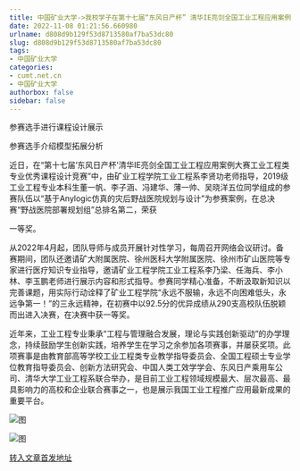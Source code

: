 ```yaml
---
title: 中国矿业大学->我校学子在第十七届“东风日产杯” 清华IE亮剑全国工业工程应用案例大赛中斩获佳绩 | cumt.net.cn
date: 2022-11-08 01:21:56.660980
urlname: d808d9b129f53d8713580af7ba53dc80
slug: d808d9b129f53d8713580af7ba53dc80
tags: 
- 中国矿业大学
categories:
- cumt.net.cn
- 中国矿业大学
authorbox: false
sidebar: false
---
```

参赛选手进行课程设计展示

参赛选手介绍模型拓展分析

近日，在“第十七届‘东风日产杯’清华IE亮剑全国工业工程应用案例大赛工业工程类专业优秀课程设计竞赛”中，由矿业工程学院工业工程系李贤功老师指导，2019级工业工程专业本科生董一帆、李子涵、冯建华、薄一帅、吴晓洋五位同学组成的参赛队伍以“基于Anylogic仿真的灾后野战医院规划与设计”为参赛案例，在总决赛“野战医院部署规划组”总排名第二，荣获
<!--more-->
一等奖。

从2022年4月起，团队导师与成员开展针对性学习，每周召开网络会议研讨。备赛期间，团队还邀请矿大附属医院、徐州医科大学附属医院、徐州市矿山医院等专家进行医疗知识专业指导，邀请矿业工程学院工业工程系李乃梁、任海兵、李小林、李玉鹏老师进行展示内容和形式指导。参赛同学精心准备，不断汲取新知识以完善课题，用实际行动诠释了矿业工程学院“永远不服输，永远不向困难低头，永远争第一！”的三永远精神，在初赛中以92.5分的优异成绩从290支高校队伍脱颖而出进入决赛，在决赛中获一等奖。

近年来，工业工程专业秉承“工程与管理融合发展，理论与实践创新驱动”的办学理念，持续鼓励学生创新实践，培养学生在学习之余参加各项赛事，并屡获奖项。此项赛事是由教育部高等学校工业工程类专业教学指导委员会、全国工程硕士专业学位教育指导委员会、创新方法研究会、中国人类工效学学会、东风日产乘用车公司、清华大学工业工程系联合举办，是目前工业工程领域规模最大、层次最高、最具影响力的高校和企业联合赛事之一，也是展示我国工业工程推广应用最新成果的重要平台。

![图](http://xwzx.cumt.edu.cn/_upload/article/images/c6/c5/6ff9327f447f9b290d66337ed35f/71853033-23d3-43e3-b700-ba1a702dbf93.png)

![图](http://xwzx.cumt.edu.cn/_upload/article/images/c6/c5/6ff9327f447f9b290d66337ed35f/55da15c3-af96-4c6e-9729-6ffabe1b0809.png)

[转入文章首发地址](http://xwzx.cumt.edu.cn/b3/eb/c523a635883/page.htm)